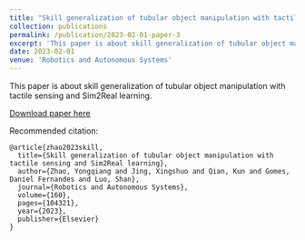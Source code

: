 ```yaml
---
title: "Skill generalization of tubular object manipulation with tactile sensing and Sim2Real learning"
collection: publications
permalink: /publication/2023-02-01-paper-3
excerpt: 'This paper is about skill generalization of tubular object manipulation with tactile sensing and Sim2Real learning.'
date: 2023-02-01
venue: 'Robotics and Autonomous Systems'
---
```

This paper is about skill generalization of tubular object manipulation with tactile sensing and Sim2Real learning.

[Download paper here](http://rancho-zhao.github.io/files/Paper3.pdf)

Recommended citation: 
```
@article{zhao2023skill,
  title={Skill generalization of tubular object manipulation with tactile sensing and Sim2Real learning},
  author={Zhao, Yongqiang and Jing, Xingshuo and Qian, Kun and Gomes, Daniel Fernandes and Luo, Shan},
  journal={Robotics and Autonomous Systems},
  volume={160},
  pages={104321},
  year={2023},
  publisher={Elsevier}
}
```